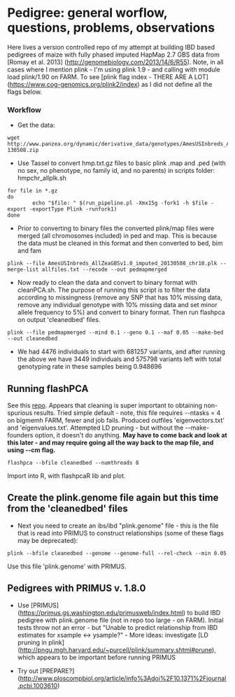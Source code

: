 Pedigree: general worflow, questions, problems, observations
============================================================

Here lives a version controlled repo of my attempt at building IBD based pedigrees of maize with fully phased imputed HapMap 2.7 GBS data from [Romay et al. 2013] (http://genomebiology.com/2013/14/6/R55). Note, in all cases where I mention plink - I'm using plink 1.9 - and calling with module load plink/1.90 on FARM. To see [plink flag index - THERE ARE A LOT] (https://www.cog-genomics.org/plink2/index) as I did not define all the flags below.

### Workflow
- Get the data: 
```
wget http://www.panzea.org/dynamic/derivative_data/genotypes/AmesUSInbreds_AllZeaGBSv1.0_imputed-130508.zip
```

- Use Tassel to convert hmp.txt.gz files to basic plink .map and .ped (with no sex, no phenotype, no family id, and no parents) in scripts folder: hmpchr_allplk.sh
```
for file in *.gz
do
        echo "$file: " $(run_pipeline.pl -Xmx15g -fork1 -h $file -export -exportType Plink -runfork1)
done
```
- Prior to converting to binary files the converted plink/map files were merged (all chromosomes included) in ped and map. This is because the data must be cleaned in this format and then converted to bed, bim and fam

```
plink --file AmesUSInbreds_AllZeaGBSv1.0_imputed_20130508_chr10.plk --merge-list allfiles.txt --recode --out pedmapmerged
```

- Now ready to clean the data and convert to binary format with cleanPCA.sh. The purpose of running this script is to filter the data according to missingness (remove any SNP that has 10% missing data, remove any individual genotype with 10% missing data and set minor allele frequency to 5%) and convert to binary format. Then run flashpca on output 'cleanedbed' files.

```
plink --file pedmapmerged --mind 0.1 --geno 0.1 --maf 0.05 --make-bed --out cleanedbed
```
- We had 4476 individuals to start with 681257 variants, and after running the above we have 3449 individuals and 575798 variants left with total genotyping rate in these samples being 0.948696

## Running flashPCA

See this [repo](https://github.com/gabraham/flashpca). Appears that cleaning is super important to obtaining non-spurious results. Tried simple default - note, this file requires --ntasks = 4 on bigmemh FARM, fewer and job fails. Produced outfiles 'eigenvectors.txt' and 'eigenvalues.txt'. Attempted LD pruning - but without the --make-founders option, it doesn't do anything. **May have to come back and look at this later - and may require going all the way back to the map file, and using --cm flag.**

```
flashpca --bfile cleanedbed --numthreads 8
```
Import into R, with flashpcaR lib and plot.

## Create the plink.genome file again but this time from the 'cleanedbed' files
- Next you need to create an ibs/ibd "plink.genome" file - this is the file that is read into PRIMUS to construct relationships (some of these flags may be deprecated):

```
plink --bfile cleanedbed --genome --genome-full --rel-check --min 0.05
```
Use this file 'plink.genome' with PRIMUS.

## Pedigrees with PRIMUS v. 1.8.0
- Use [PRIMUS] (https://primus.gs.washington.edu/primusweb/index.html) to build IBD pedigree with plink.genome file (not in repo too large - on FARM). Initial tests throw not an error - but "Unable to predict relationship from IBD estimates for xsample <-> ysample?"
        - More ideas: investigate [LD pruning in plink] (http://pngu.mgh.harvard.edu/~purcell/plink/summary.shtml#prune), which appears to be important before running PRIMUS
        


- Try out [PREPARE?] (http://www.ploscompbiol.org/article/info%3Adoi%2F10.1371%2Fjournal.pcbi.1003610)
